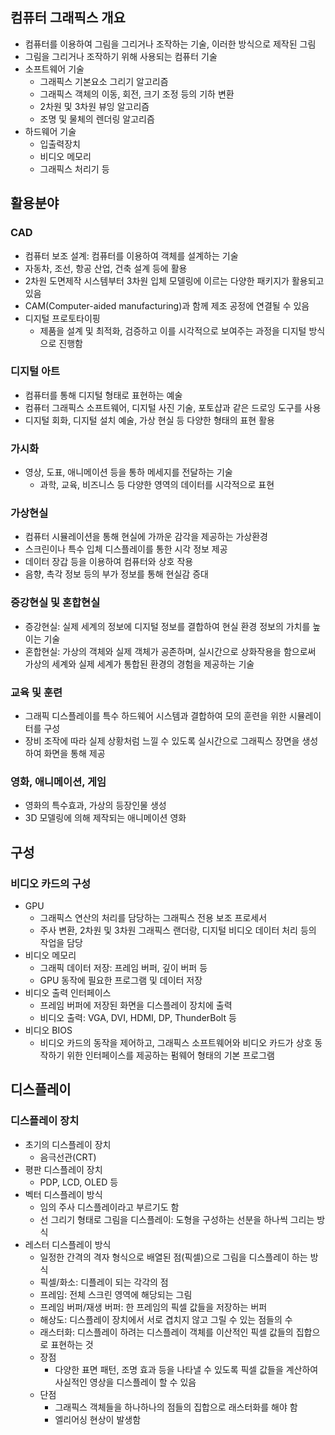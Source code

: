 ## 컴퓨터 그래픽스 개요

* 컴퓨터를 이용하여 그림을 그리거나 조작하는 기술, 이러한 방식으로 제작된 그림
* 그림을 그리거나 조작하기 위해 사용되는 컴퓨터 기술
* 소프트웨어 기술
  * 그래픽스 기본요소 그리기 알고리즘
  * 그래픽스 객체의 이동, 회전, 크기 조정 등의 기하 변환
  * 2차원 및 3차원 뷰잉 알고리즘
  * 조명 및 물체의 렌더링 알고리즘
* 하드웨어 기술
  * 입출력장치
  * 비디오 메모리
  * 그래픽스 처리기 등

## 활용분야

### CAD

* 컴퓨터 보조 설계: 컴퓨터를 이용하여 객체를 설계하는 기술
* 자동차, 조선, 항공 산업, 건축 설계 등에 활용
* 2차원 도면제작 시스템부터 3차원 입체 모델링에 이르는 다양한 패키지가 활용되고 있음
* CAM(Computer-aided manufacturing)과 함께 제조 공정에 연결될 수 있음
* 디지털 프로토타이핑
  * 제품을 설계 및 최적화, 검증하고 이를 시각적으로 보여주는 과정을 디지털 방식으로 진행함

### 디지털 아트

* 컴퓨터를 통해 디지털 형태로 표현하는 예술
* 컴퓨터 그래픽스 소프트웨어, 디지털 사진 기술, 포토샵과 같은 드로잉 도구를 사용
* 디지털 회화, 디지털 설치 예술, 가상 현실 등 다양한 형태의 표현 활용

### 가시화

* 영상, 도표, 애니메이션 등을 통하 메세지를 전달하는 기술
  * 과학, 교육, 비즈니스 등 다양한 영역의 데이터를 시각적으로 표현

### 가상현실

* 컴퓨터 시뮬레이션을 통해 현실에 가까운 감각을 제공하는 가상환경
* 스크린이나 특수 입체 디스플레이를 통한 시각 정보 제공
* 데이터 장갑 등을 이용하여 컴퓨터와 상호 작용
* 음향, 촉각 정보 등의 부가 정보를 통해 현실감 증대

### 증강현실 및 혼합현실

* 증강현실: 실제 세계의 정보에 디지털 정보를 결합하여 현실 환경 정보의 가치를 높이는 기술
* 혼합현실: 가상의 객체와 실제 객체가 공존하며, 실시간으로 상화작용을 함으로써 가상의 세계와 실제 세계가 통합된 환경의 경험을 제공하는 기술

### 교육 및 훈련

* 그래픽 디스플레이를 특수 하드웨어 시스템과 결합하여 모의 훈련을 위한 시뮬레이터를 구성
* 장비 조작에 따라 실제 상황처럼 느낄 수 있도록 실시간으로 그래픽스 장면을 생성하여 화면을 통해 제공

### 영화, 애니메이션, 게임

* 영화의 특수효과, 가상의 등장인물 생성
* 3D 모델링에 의해 제작되는 애니메이션 영화

## 구성

### 비디오 카드의 구성

* GPU
  * 그래픽스 연산의 처리를 담당하는 그래픽스 전용 보조 프로세서
  * 주사 변환, 2차원 및 3차원 그래픽스 랜더랑, 디지털 비디오 데이터 처리 등의 작업을 담당
* 비디오 메모리
  * 그래픽 데이터 저장: 프레임 버퍼, 깊이 버퍼 등
  * GPU 동작에 필요한 프로그램 및 데이터 저장
* 비디오 출력 인터페이스
  * 프레임 버퍼에 저장된 화면을 디스플레이 장치에 출력
  * 비디오 출력: VGA, DVI, HDMI, DP, ThunderBolt 등
* 비디오 BIOS
  * 비디오 카드의 동작을 제어하고, 그래픽스 소프트웨어와 비디오 카드가 상호 동작하기 위한 인터페이스를 제공하는 펌웨어 형태의 기본 프로그램

## 디스플레이

### 디스플레이 장치

* 초기의 디스플레이 장치
  * 음극선관(CRT)
* 평판 디스플레이 장치
  * PDP, LCD, OLED 등
* 벡터 디스플레이 방식
  * 임의 주사 디스플레이라고 부르기도 함
  * 선 그리기 형태로 그림을 디스플레이: 도형을 구성하는 선분을 하나씩 그리는 방식
* 레스터 디스플레이 방식
  * 일정한 간격의 격자 형식으로 배열된 점(픽셀)으로 그림을 디스플레이 하는 방식
  * 픽셀/화소: 디플레이 되는 각각의 점
  * 프레임: 전체 스크린 영역에 해당되는 그림
  * 프레임 버퍼/재생 버퍼: 한 프레임의 픽셀 값들을 저장하는 버퍼
  * 해상도: 디스플레이 장치에서 서로 겹치지 않고 그릴 수 있는 점들의 수
  * 래스터화: 디스플레이 하려는 디스플레이 객체를 이산적인 픽셀 값들의 집합으로 표현하는 것
  * 장점
    * 다양한 표면 패턴, 조명 효과 등을 나타낼 수 있도록 픽셀 값들을 계산하여 사실적인 영상을 디스플레이 할 수 있음
  * 단점
    * 그래픽스 객체들을 하나하나의 점들의 집합으로 래스터화를 해야 함
    * 엘리어싱 현상이 발생함